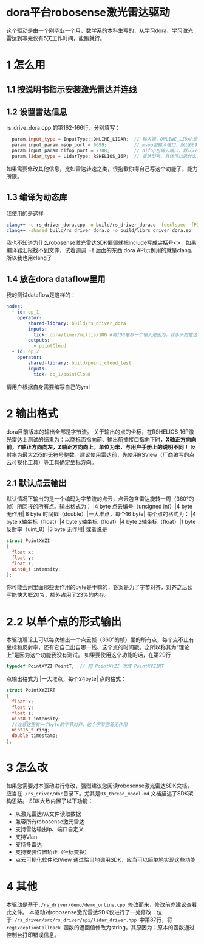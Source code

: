 # dora平台robosense激光雷达驱动
这个驱动是由一个刚毕业一个月、数学系的本科生写的，从学习dora、学习激光雷达到写完仅有5天工作时间，能跑就行。
# 1 怎么用
## 1.1 按说明书指示安装激光雷达并连线
## 1.2 设置雷达信息
rs_drive_dora.cpp 的第162-166行，分别填写：
``` cpp
  param.input_type = InputType::ONLINE_LIDAR;  // 输入源，ONLINE_LIDAR是指输入源是某个雷达，其他的还可以选从文件输入，不过我没测试
  param.input_param.msop_port = 6699;          // msop包输入端口，默认6699，详见robosense激光雷达用户手册
  param.input_param.difop_port = 7788;         // difop包输入端口，默认7788，详见robosense激光雷达用户手册
  param.lidar_type = LidarType::RSHELIOS_16P;  // 雷达型号，具体可以选什么，自己去看LidarType 这个枚举类型
```
如果需要修改其他信息，比如雷达转速之类，很抱歉你得自己写这个功能了，能力所限。
## 1.3 编译为动态库
我使用的是这样
``` bash
clang++ -c rs_driver_dora.cpp -o build/rs_driver_dora.o -fdeclspec -fPIC -I <当前路径>/rs_driver/src
clang++ -shared build/rs_driver_dora.o -o build/librs_driver_dora.so
```
我也不知道为什么robosense激光雷达SDK偏偏就把include写成尖括号<>，如果编译器汇报找不到文件，试着调调``` -I``` 后面的东西
dora API示例用的就是clang，所以我也用clang了
## 1.4 放在dora dataflow里用
我的测试dataflow是这样的：
``` yml
nodes:
  - id: op_1
    operator:
        shared-library: build/rs_driver_dora
        inputs:
          tick: dora/timer/millis/100 #每100毫秒一个输入是因为，我手头的雷达每100毫秒转一圈、输出一帧点云，请根据自己的雷达情况设置
        outputs:
          - pointCloud
  - id: op_2
    operator:
        shared-library: build/point_cloud_test
        inputs:
          tick: op_1/pointCloud
```
请用户根据自身需要编写自己的yml
# 2 输出格式
dora目前版本的输出全部是字节流。
关于输出的点的坐标，在RSHELIOS_16P激光雷达上测试的结果为：以商标面指向前、输出航插接口指向下时，**X轴正方向向前，Y轴正方向向左，Z轴正方向向上，单位为米，与用户手册上的说明不同！** 反射率为最大255的无符号整数。建议使用雷达前，先使用RSView（厂商编写的点云可视化工具）等工具确定坐标方向。
## 2.1 默认点云输出
默认情况下输出的是一个编码为字节流的点云，点云包含雷达旋转一周（360°的帧）所回报的所有点。输出格式为：
|4 byte 点云编号（unsigned int）|4 byte 无作用| 8 byte 时间戳（double）|一大堆点，每个16 byte|
每个点的格式为：
|4 byte x轴坐标（float）|4 byte y轴坐标（float）|4 byte z轴坐标（float）|1 byte 反射率（uint_8）|3 byte 无作用|
或者说是
``` cpp
struct PointXYZI
{
  float x;
  float y;
  float z;
  uint8_t intensity;
};
```
你可能会问里面那些无作用的byte是干嘛的，答案是为了字节对齐，对齐之后读写能快大概20%，额外占用了23%的内存。
# 2.2 以单个点的形式输出
本驱动理论上可以每次输出一个点云帧（360°的帧）里的所有点，每个点不止有坐标和反射率，还有它自己出自哪一线、这个点的时间戳。之所以称其为“理论上”是因为这个功能我没有测试。
如果要使用这个功能的话，在第29行
```cpp
typedef PointXYZI PointT;  // 把 PointXYZI 改成 PointXYZIRT
```
点输出格式为
|一大堆点，每个24byte|
点的格式：
```cpp
struct PointXYZIRT
{
  float x;
  float y;
  float z;
  uint8_t intensity;
  //注意这里有一个byte的字节对齐，这个字节空着无作用
  uint16_t ring;
  double timestamp;
};
```
# 3 怎么改
如果您需要对本驱动进行修改，强烈建议您阅读robosense激光雷达SDK文档，应当在```./rs_driver/doc```目录下。尤其是```03_thread_model.md``` 文档描述了SDK架构思路。
SDK大致内置了以下功能：
+ 从激光雷达/从文件读取数据
+ 兼容所有robosense激光雷达
+ 支持雷达输出ip、端口自定义
+ 支持Vlan
+ 支持多雷达
+ 支持安装位置矫正（坐标变换）
+ 点云可视化软件RSView
通过恰当地调用SDK，应当可以简单地实现这些功能
# 4 其他
本驱动是基于```./rs_driver/demo/demo_online.cpp ```修改而来，修改前亦建议查看此文件。
本驱动对robosense激光雷达SDK仅进行了一处修改：位于```./rs_driver/src/rs_driver/api/lidar_driver.hpp ```中第87行，将```regExceptionCallback ```函数的返回值修改为string。其原因为：原本的函数通过控制台打印错误信息。
